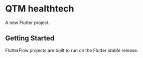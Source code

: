 # QTM  healthtech

A new Flutter project.

## Getting Started

FlutterFlow projects are built to run on the Flutter _stable_ release.
